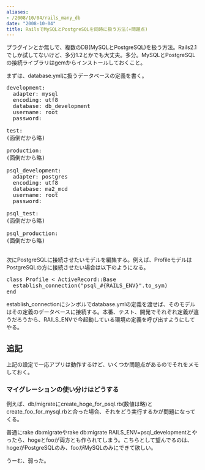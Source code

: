 ```yaml
---
aliases:
- /2008/10/04/rails_many_db
date: "2008-10-04"
title: RailsでMySQLとPostgreSQLを同時に扱う方法(+問題点)
---
```

プラグインとか無しで、複数のDB(MySQLとPostgreSQL)を扱う方法。Rails2.1でしか試してないけど、多分1.2とかでも大丈夫。多分。MySQLとPostgreSQLの接続ライブラリはgemからインストールしておくこと。

まずは、database.ymlに扱うデータベースの定義を書く。

<pre lang="ruby">
development:
  adapter: mysql
  encoding: utf8
  database: db_development
  username: root
  password:

test:
(面倒だから略)

production:
(面倒だから略)

psql_development:
  adapter: postgres
  encoding: utf8
  database: ma2_mcd
  username: root
  password:

psql_test:
(面倒だから略)

psql_production:
(面倒だから略)

</pre>

次にPostgreSQLに接続させたいモデルを編集する。例えば、ProfileモデルはPostgreSQLの方に接続させたい場合は以下のようになる。

<pre lang="ruby">
class Profile < ActiveRecord::Base
  establish_connection("psql_#{RAILS_ENV}".to_sym)
end
</pre>

establish_connectionにシンボルでdatabase.ymlの定義を渡せば、そのモデルはその定義のデータベースに接続する。本番、テスト、開発でそれぞれ定義が違うだろうから、RAILS_ENVで今起動している環境の定義を呼び出すようにしてやる。

<h2>追記</h2>
上記の設定で一応アプリは動作するけど、いくつか問題点があるのでそれをメモしておく。

<h3>マイグレーションの使い分けはどうする</h3>
例えば、db/migrateにcreate_hoge_for_psql.rb(数値は略)とcreate_foo_for_mysql.rbと合った場合、それをどう実行するかが問題になってくる。

普通にrake db:migrateやrake db:migrate RAILS_ENV=psql_developmentとやったら、hogeとfooが両方とも作られてしまう。こちらとして望んでるのは、hogeがPostgreSQLのみ、fooがMySQLのみにできて欲しい。

うーむ、弱った。